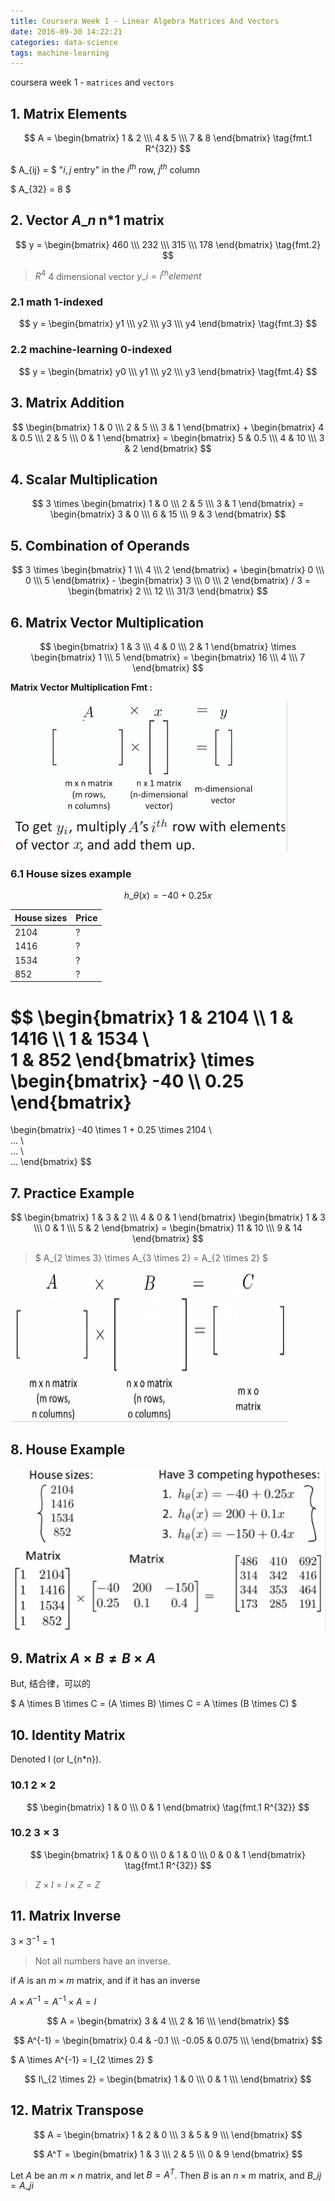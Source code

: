 ```yaml
---
title: Coursera Week 1 - Linear Algebra Matrices And Vectors
date: 2016-09-30 14:22:21
categories: data-science
tags: machine-learning
---
```


coursera week 1 - `matrices` and `vectors`

<!-- more -->

## 1. Matrix Elements

$$ 
A =   
\begin{bmatrix}
   1 & 2 \\\
   4 & 5 \\\
   7 & 8
  \end{bmatrix} \tag{fmt.1  R^{32}}
$$

$ A\_{ij} = $ "$i, j$ entry"  in the $i^{th}$ row, $j^{th}$ column

$ A\_{32} = 8 $

## 2. Vector $A\_n$ n*1 matrix

$$
y =   
\begin{bmatrix}
   460 \\\
   232 \\\
   315 \\\
   178
  \end{bmatrix} \tag{fmt.2}
$$

> $R^4$ 4 dimensional vector
> $y\_i = i^{th} element$

### 2.1 math 1-indexed

$$
y =   
\begin{bmatrix}
   y1 \\\
   y2 \\\
   y3 \\\
   y4
  \end{bmatrix} \tag{fmt.3}
$$

### 2.2 machine-learning 0-indexed

$$
y =   
\begin{bmatrix}
   y0 \\\
   y1 \\\
   y2 \\\
   y3
  \end{bmatrix} \tag{fmt.4}
$$

## 3. Matrix Addition

$$ \begin{bmatrix} 1 & 0 \\\ 2 & 5 \\\ 3 & 1 \end{bmatrix} + \begin{bmatrix} 4 & 0.5 \\\ 2 & 5 \\\ 0 & 1 \end{bmatrix} = 
\begin{bmatrix}
   5 & 0.5 \\\
   4 & 10 \\\
   3 & 2
 \end{bmatrix} $$

## 4. Scalar Multiplication

$$ 3 \times \begin{bmatrix} 1 & 0 \\\ 2 & 5 \\\ 3 & 1 \end{bmatrix} 
= \begin{bmatrix}
   3 & 0 \\\
   6 & 15 \\\
   9 & 3
 \end{bmatrix}
$$

## 5. Combination of Operands

$$ 3 \times
\begin{bmatrix} 
1 \\\ 
4 \\\ 
2 
\end{bmatrix} 
+
\begin{bmatrix} 
0 \\\ 
0 \\\ 
5 
\end{bmatrix} -
\begin{bmatrix}
   3 \\\
   0 \\\
   2
 \end{bmatrix} / 3 = 
\begin{bmatrix} 
2 \\\ 
12 \\\ 
31/3
\end{bmatrix} 
$$

## 6. Matrix Vector Multiplication

$$
\begin{bmatrix} 
1 & 3 \\\ 
4 & 0 \\\ 
2 & 1
\end{bmatrix} 
\times
\begin{bmatrix} 
1 \\\ 
5 
\end{bmatrix} = 
\begin{bmatrix} 
16 \\\ 
4 \\\ 
7
\end{bmatrix} 
$$

**Matrix Vector Multiplication Fmt :**

![Matrix Vector][1]

### 6.1 House sizes example

$$
h\_{\theta}  (x) = -40 + 0.25 x
$$

House sizes | Price
------- | -------
2104 | ?
1416 | ?
1534 | ?
852 | ?

$$ \begin{bmatrix} 
1 & 2104 \\\ 
1 & 1416 \\\ 
1 & 1534 \\\
1 & 852
\end{bmatrix} \times
\begin{bmatrix} 
-40 \\\ 
0.25
\end{bmatrix}
=
\begin{bmatrix} 
-40 \times 1 + 0.25 \times 2104 \\\
... \\\
... \\\
...
\end{bmatrix} 
$$

## 7. Practice Example

$$ \begin{bmatrix} 
1 & 3 & 2 \\\ 
4 & 0 & 1 
\end{bmatrix}
\begin{bmatrix} 
1 & 3 \\\ 
0 & 1 \\\ 
5 & 2 
\end{bmatrix} = 
\begin{bmatrix}
   11 & 10 \\\
   9 & 14
 \end{bmatrix} $$

> $ A\_{2 \times 3} \times A\_{3 \times 2} = A\_{2 \times 2} $
 
![Matrix][2]
 
## 8. House Example

![Matrix][3]

## 9. Matrix $A \times B \neq B \times A$

But, 结合律，可以的

$ A \times B \times C = (A \times B) \times C = A \times (B \times C) $

## 10. Identity Matrix

Denoted I (or I\_{n*n}).

### 10.1 $2 \times 2$

$$  
\begin{bmatrix}
   1 & 0 \\\
   0 & 1
  \end{bmatrix} \tag{fmt.1  R^{32}}
$$

### 10.2 $3 \times 3$

$$  
\begin{bmatrix}
   1 & 0 & 0 \\\
   0 & 1 & 0 \\\
   0 & 0 & 1
  \end{bmatrix} \tag{fmt.1  R^{32}}
$$

> $Z \times I = I \times Z = Z$

## 11. Matrix Inverse

$3 \times 3^{-1} = 1$

> Not all numbers have an inverse.

if $A$ is an $m \times m$ matrix, and if it has an inverse

$A \times A^{-1} = A^{-1} \times A = I$
 
$$
A =
\begin{bmatrix}
   3 & 4 \\\
   2 & 16 \\\
  \end{bmatrix}
$$

$$
A^{-1} =
\begin{bmatrix}
   0.4 & -0.1 \\\
   -0.05 & 0.075 \\\
  \end{bmatrix}
$$

$ A \times A^{-1} = I\_{2 \times 2} $

$$
I\_{2 \times 2} =
\begin{bmatrix}
   1 & 0 \\\
   0 & 1 \\\
  \end{bmatrix}
$$

## 12. Matrix Transpose

$$
A =
\begin{bmatrix}
   1 & 2 & 0 \\\
   3 & 5 & 9 \\\
  \end{bmatrix}
$$

$$
A^T =
\begin{bmatrix}
   1 & 3 \\\
   2 & 5 \\\
   0 & 9
  \end{bmatrix}
$$

Let $A$ be an $m \times n$ matrix, and let $B = A^T$.
Then $B$ is an $n \times m$ matrix, and $B\_{ij} = A\_{ji}$

[1]: /images/ml/coursera/ml-ng-w1-03-1.png
[2]: /images/ml/coursera/ml-ng-w1-03-2.png
[3]: /images/ml/coursera/ml-ng-w1-03-3.png
